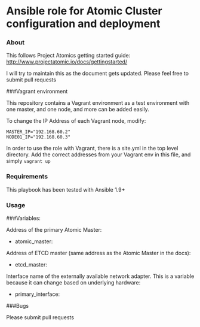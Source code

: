 # Ansible role for Atomic Cluster configuration and deployment

### About
This follows Project Atomics getting started guide:
http://www.projectatomic.io/docs/gettingstarted/

I will try to maintain this as the document gets updated.  Please feel free to submit pull requests

###Vagrant environment

This repository contains a Vagrant environment as a test environment with one master, and one node,
and more can be added easily.

To change the IP Address of each Vagrant node, modify:
```
MASTER_IP="192.168.60.2"
NODE01_IP="192.168.60.3"
```

In order to use the role with Vagrant, there is a site.yml in the top level directory.  Add the correct
addresses from your Vagrant env in this file, and simply `vagrant up`

### Requirements

This playbook has been tested with Ansible 1.9+

### Usage

###Variables:

Address of the primary Atomic Master:
* atomic_master:

Address of ETCD master (same address as the Atomic Master in the docs):
* etcd_master:

Interface name of the externally available network adapter.  This is a variable
because it can change based on underlying hardware:
* primary_interface:

###Bugs

Please submit pull requests

